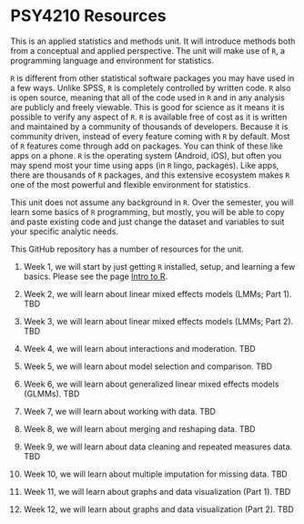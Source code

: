 # PSY4210 Resources

This is an applied statistics and methods unit. It will introduce
methods both from a conceptual and applied perspective. The unit will
make use of `R`, a programming language and environment for
statistics.

`R` is different from other statistical software packages you may have
used in a few ways. Unlike SPSS, `R` is completely controlled by
written code. `R` also is open source, meaning that all of the code
used in `R` and in any analysis are publicly and freely viewable. This
is good for science as it means it is possible to verify any aspect of
`R`. `R` is available free of cost as it is written and maintained by
a community of thousands of developers. Because it is community
driven, instead of every feature coming with `R` by default. Most of
`R` features come through add on packages. You can think of these like
apps on a phone. `R` is the operating system (Android, iOS), but often
you may spend most your time using apps (in `R` lingo,
packages). Like apps, there are thousands of `R` packages, and this
extensive ecosystem makes `R` one of the most powerful and flexible
environment for statistics.

This unit does not assume any background in `R`. Over the semester,
you will learn some basics of `R` programming, but mostly, you will be
able to copy and paste existing code and just change the dataset and
variables to suit your specific analytic needs.

This GitHub repository has a number of resources for the unit.

1.  Week 1, we will start by just getting `R` installed, setup, and
    learning a few basics. Please see the page 
	[Intro to R](IntroR.md).
	
2.  Week 2, we will learn about linear mixed effects models (LMMs; Part 1). TBD

3.  Week 3, we will learn about linear mixed effects models (LMMs; Part 2). TBD

4.  Week 4, we will learn about interactions and moderation. TBD

5.  Week 5, we will learn about model selection and comparison. TBD

6.  Week 6, we will learn about generalized linear mixed effects
    models (GLMMs). TBD

7.  Week 7, we will learn about working with data. TBD

8.  Week 8, we will learn about merging and reshaping data. TBD

9.  Week 9, we will learn about data cleaning and repeated measures data. TBD

10.  Week 10, we will learn about multiple imputation for missing data. TBD

11.  Week 11, we will learn about graphs and data visualization (Part 1). TBD

12.  Week 12, we will learn about graphs and data visualization (Part 2). TBD
